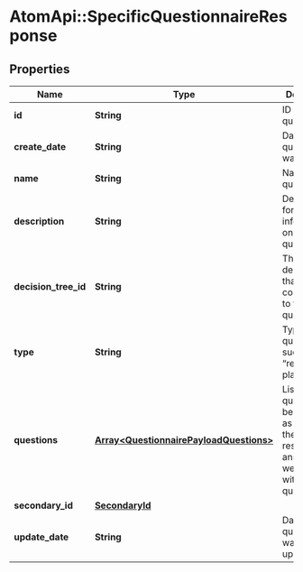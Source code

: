 # AtomApi::SpecificQuestionnaireResponse

## Properties
Name | Type | Description | Notes
------------ | ------------- | ------------- | -------------
**id** | **String** | ID of the questionnaire | [optional] 
**create_date** | **String** | Datetime the questionnaire was created | [optional] 
**name** | **String** | Name for the questionnaire | 
**description** | **String** | Descriptions for additional information on the questionnaire | [optional] 
**decision_tree_id** | **String** | The ID of the decision tree that corresponds to the questionnaire | [optional] 
**type** | **String** | Type of questionnaire such as “retirement plan” | [optional] 
**questions** | [**Array&lt;QuestionnairePayloadQuestions&gt;**](QuestionnairePayloadQuestions.md) | List of questions to be answered as well as their respective answers and weights within the questionnaire | [optional] 
**secondary_id** | [**SecondaryId**](SecondaryId.md) |  | [optional] 
**update_date** | **String** | Datetime the questionnaire was last updated | [optional] 


